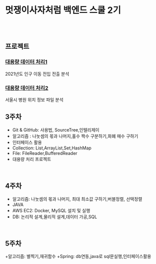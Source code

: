 # 멋쟁이사자처럼 백엔드 스쿨 2기
<br><br>
## 프로젝트
### [대용량 데이터 처리1](https://github.com/ahngiwon00/like-lion/tree/main/src/Day1007/bigfile)
2021년도 인구 이동 전입 전출 분석
### [대용량 데이터 처리2](https://github.com/ahngiwon00/like-lion/tree/main/src/Day1012/bigdata)
서울시 병원 위치 정보 파일 분석
<br>

## 3주차
+ Git & GitHub: 사용법, SourceTree,인텔리제이
+ 알고리즘 : 나눗셈의 몫과 나머지,홀수 짝수 구분하기,화폐 매수 구하기
+ 인터페이스 활용
+ Collection: List,ArrayList,Set,HashMap
+ File: FileReader,BufferedReader
+ 대용량 처리 프로젝트
<br>

## 4주차
+ 알고리즘: 나눗셈의 몫과 나머지, 최대 최소값 구하기,버블정렬, 선택정렬
+ JAVA
+ AWS EC2: Docker, MySQL 설치 및 실행
+ DB: 논리적 설계,물리적 설계,데이터 가공,SQL
<br>

## 5주차
+알고리즘: 별찍기,재귀함수
 +Spring: db연동,java로 sql문실행,인터페이스활용
